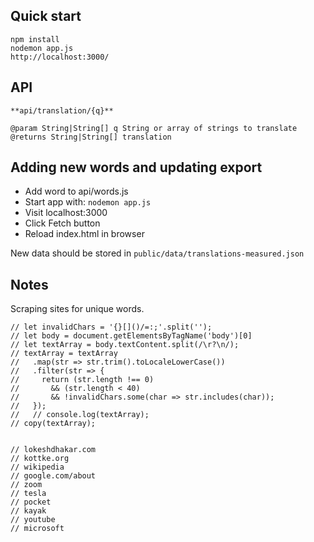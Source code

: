 ## Quick start
```
npm install
nodemon app.js
http://localhost:3000/
```

## API

```
**api/translation/{q}**

@param String|String[] q String or array of strings to translate
@returns String|String[] translation
```


## Adding new words and updating export

- Add word to api/words.js
- Start app with: `nodemon app.js`
- Visit localhost:3000
- Click Fetch button
- Reload index.html in browser

New data should be stored in `public/data/translations-measured.json`


## Notes

Scraping sites for unique words.

```
// let invalidChars = '{}[]()/=:;'.split('');
// let body = document.getElementsByTagName('body')[0]
// let textArray = body.textContent.split(/\r?\n/);
// textArray = textArray
//   .map(str => str.trim().toLocaleLowerCase())
//   .filter(str => {
//     return (str.length !== 0)
//       && (str.length < 40) 
//       && !invalidChars.some(char => str.includes(char));
//   });
//   // console.log(textArray);
// copy(textArray);


// lokeshdhakar.com
// kottke.org
// wikipedia
// google.com/about
// zoom
// tesla
// pocket
// kayak
// youtube
// microsoft
```